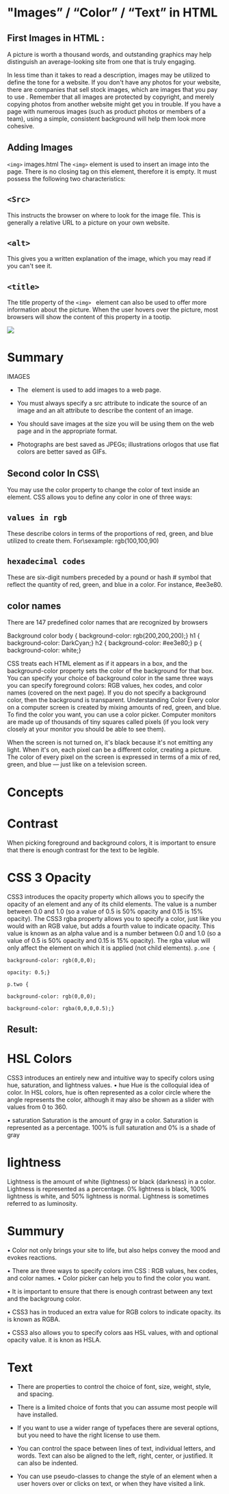 # "Images” / “Color” / “Text”  in HTML

## First Images in HTML :
A picture is worth a thousand words, and outstanding graphics may help distinguish an average-looking site from one that is truly engaging. 

In less time than it takes to read a description, images may be utilized to define the tone for a website. If you don't have any photos for your website, there are companies that sell stock images, which are images that you pay to use .
Remember that all images are protected by copyright, and merely copying photos from another website might get you in trouble.
If you have a page with numerous images (such as product photos or members of a team), using a simple, consistent background will help them look more cohesive.
## Adding Images

`<img>` images.html
The `<img>` element is used to insert an image into the page. There is no closing tag on this element, therefore it is empty. It must possess the following two characteristics:

## `<Src>`
This instructs the browser on where to look for the image file. This is generally a relative URL to a picture on your own website.

## `<alt>`
This gives you a written explanation of the image, which you may read if you can't see it.

## `<title>`

The title property of the `<img> ` element can also be used to offer more information about the picture. When the user hovers over the picture, most browsers will show the content of this property in a tootip.

![](https://miro.medium.com/max/1400/1*dqmfN8RwTJmvxNsoahJrMg.png)

# Summary
IMAGES
* The <img> element is used to add images to a web page.

* You must always specify a src attribute to indicate the
source of an image and an alt attribute to describe the
content of an image.

* You should save images at the size you will be using
them on the web page and in the appropriate format.

* Photographs are best saved as JPEGs; illustrations orlogos that use flat colors are better saved as GIFs.

## Second color In CSS\

You may use the color property to change the color of text inside an element. CSS allows you to define any color in one of three ways:

## `values in rgb`

These describe colors in terms of the proportions of red, green, and blue utilized to create them. For\sexample: rgb(100,100,90)
## `hexadecimal codes`

These are six-digit numbers preceded by a pound or hash # symbol that reflect the quantity of red, green, and blue in a color. For instance, #ee3e80.

##  color names
There are 147 predefined color
names that are recognized
by browsers

Background color
body {
background-color: rgb(200,200,200);}
h1 {
background-color: DarkCyan;}
h2 {
background-color: #ee3e80;}
p {
background-color: white;}

CSS treats each HTML element as if it appears in a box, and the background-color property sets the color of the background for that box.
You can specify your choice of background color in the same three ways you can specify foreground colors: RGB values, hex codes, and color names (covered on the next page). If you do not specify a background color, then the background is transparent.
Understanding Color
Every color on a computer screen is created by mixing amounts of red, green, and blue. To find the color you want, you can use a color picker.
Computer monitors are made up of thousands of tiny squares called pixels (if you look very closely at your monitor you should be able to see them).
 
When the screen is not turned on, it's black because it's not emitting any light. When it's on, each pixel can be a different color, creating a picture.
The color of every pixel on the screen is expressed in terms of a mix of red, green, and blue — just like on a television screen.
 
# Concepts
 
# Contrast
When picking foreground and background colors, it is important to ensure that there is enough contrast for the text to be legible.
 
# CSS 3 Opacity
CSS3 introduces the opacity property which allows you to specify the opacity of an element and any of its child elements. The value is a number between 0.0 and 1.0 (so a value of 0.5 is 50% opacity and 0.15 is 15% opacity).
The CSS3 rgba property allows you to specify a color, just like you would with an RGB value, but adds a fourth value to indicate opacity. This value is known as an alpha value and is a number between 0.0 and 1.0 (so a value of 0.5 is 50% opacity and 0.15 is 15% opacity). The rgba value will only affect the element on which it is applied (not child elements).
`p.one {`

`background-color: rgb(0,0,0);`

`opacity: 0.5;}`

`p.two {`

`background-color: rgb(0,0,0);`

`background-color: rgba(0,0,0,0.5);}`

## Result:  

# HSL Colors
CSS3 introduces an entirely new and intuitive way to specify colors using hue, saturation, and lightness values.
•	hue
Hue is the colloquial idea of color. In HSL colors, hue is often represented as a color circle where the angle represents the color, although it may also be shown as a slider with values from 0 to 360.
 
• saturation
Saturation is the amount of gray in a color. Saturation is represented as a percentage. 100% is full saturation and 0% is a shade of gray
 
# lightness
Lightness is the amount of white (lightness) or black (darkness) in a color. Lightness is represented as a percentage. 0% lightness is black, 100% lightness is white, and 50% lightness is normal. Lightness is sometimes referred to as luminosity.
 
# Summury
• Color not only brings your site to life, but also helps convey the mood and evokes reactions.

• There are three ways to specify colors imn CSS : RGB values, hex codes, and color names.
• Color picker can help you to find the color you want.

• It is important to ensure that there is enough contrast between any text and the backgroung color.

• CSS3 has in troduced an extra value for RGB colors to indicate opacity. its is known as RGBA.

• CSS3 also allows you to specify colors aas HSL values, with and optional opacity value. it is knon as HSLA.

# Text
* There are properties to control the choice of font, size, weight, style, and spacing.

* There is a limited choice of fonts that you can assume most people will have installed.

* If you want to use a wider range of typefaces there are several options, but you need to have the right license to use them.

* You can control the space between lines of text, individual letters, and words. Text can also be aligned to the left, right, center, or justified. It can also be indented.

* You can use pseudo-classes to change the style of an element when a user hovers over or clicks on text, or when they have visited a link.